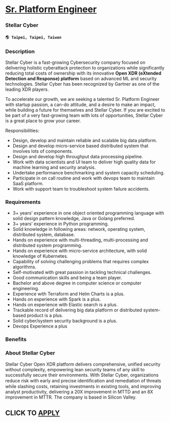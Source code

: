 # [Sr. Platform Engineer](https://www.remotewlb.com/apply/sr-platform-engineer-106556)  
### Stellar Cyber  
#### `🌎 Taipei, Taipei, Taiwan`  

### **Description**

Stellar Cyber is a fast-growing Cybersecurity company focused on delivering holistic cyberattack protection to organizations while significantly reducing total costs of ownership with its innovative **Open XDR (eXtended Detection and Response) platform** based on advanced ML and security technologies. Stellar Cyber has been recognized by Gartner as one of the leading XDR players.

To accelerate our growth, we are seeking a talented Sr. Platform Engineer with startup passion, a can-do attitude, and a desire to make an impact, while building a future for themselves and Stellar Cyber. If you are excited to be part of a very fast-growing team with lots of opportunities, Stellar Cyber is a great place to grow your career.

Responsibilities:

  * Design, develop and maintain reliable and scalable big data platform.
  * Design and develop micro-service based distributed system that involves lots of components.
  * Design and develop high throughput data processing pipeline.
  * Work with data scientists and UI team to deliver high quality data for machine learning and security analysis.
  * Undertake performance benchmarking and system capacity scheduling.
  * Participate in on call routine and work with devops team to maintain SaaS platform.
  * Work with support team to troubleshoot system failure accidents.

### **Requirements**

  * 3+ years’ experience in one object oriented programming language with solid design pattern knowledge, Java or Golang preferred.
  * 3+ years’ experience in Python programming.
  * Solid knowledge in following areas: network, operating system, distributed system, database.
  * Hands on experience with multi-threading, multi-processing and distributed system programming.
  * Hands on experience with micro-service architecture, with solid knowledge of Kubernetes.
  * Capability of solving challenging problems that requires complex algorithms.
  * Self-motivated with great passion in tackling technical challenges.
  * Good communication skills and being a team player.
  * Bachelor and above degree in computer science or computer engineering.
  * Experience with Terraform and Helm Charts is a plus.
  * Hands on experience with Spark is a plus.
  * Hands on experience with Elastic search is a plus.
  * Trackable record of delivering big data platform or distributed system-based product is a plus.
  * Solid cyber/system security background is a plus.
  * Devops Experience a plus

### **Benefits**

###  **About Stellar Cyber**

Stellar Cyber Open XDR platform delivers comprehensive, unified security without complexity, empowering lean security teams of any skill to successfully secure their environments. With Stellar Cyber, organizations reduce risk with early and precise identiﬁcation and remediation of threats while slashing costs, retaining investments in existing tools, and improving analyst productivity, delivering a 20X improvement in MTTD and an 8X improvement in MTTR. The company is based in Silicon Valley.

  
## CLICK TO [APPLY](https://www.remotewlb.com/apply/sr-platform-engineer-106556)

